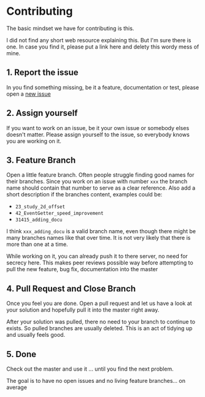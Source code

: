 # Contributing

The basic mindset we have for contributing is this. 

I did not find any short web resource explaining this. But I'm sure there is one. 
In case you find it, please put a link here and delety this wordy mess of mine.

## 1. Report the issue

In you find something missing, 
be it a feature, documentation or test, 
please open a [new issue](https://github.com/cta-observatory/dragonboard_testbench/issues)

## 2. Assign yourself

If you want to work on an issue, be it your own issue or somebody elses doesn't matter. 
Please assign yourself to the issue, so everybody knows you are working on it. 

## 3. Feature Branch

Open a little feature branch. Often people struggle finding good names for their branches.
Since you work on an issue with number `xxx` the branch name should contain that number to serve as a clear reference.
Also add a short description if the branches content, examples could be:

 * `23_study_2d_offset`
 * `42_EventGetter_speed_improvement`
 * `31415_adding_docu`

I think `xxx_adding_docu` is a valid branch name, even though there might be many branches
names like that over time. It is not very likely that there is more than one at a time.

While working on it, you can already push it to there server, no need for secrecy here.
This makes peer reviews possible way before attempting to pull the new feature, bug fix, documentation into the master

## 4. Pull Request and Close Branch

Once you feel you are done. Open a pull request and let us have a look at 
your solution and hopefully pull it into the master right away.

After your solution was pulled, there no need to your branch to continue to exists. So pulled branches are usually deleted. 
This is an act of tidying up and usually feels good. 

## 5. Done

Check out the master and use it ... until you find the next problem.

The goal is to have no open issues and no living feature branches... on average
